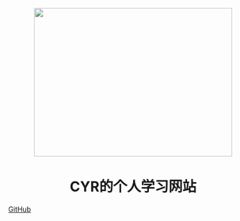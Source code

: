 <p align="center">
<img src="https://i.loli.net/2021/06/24/MFcaksvieIA3nWT.jpg" width="400" height="300"/>
</p>
<h1 align="center">CYR的个人学习网站</h1>

[GitHub](https://github.com/Marcia-chen)





